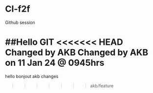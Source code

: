 # CI-f2f
Github session

##Hello GIT
<<<<<<< HEAD
Changed by AKB
Changed by AKB on 11 Jan 24 @ 0945hrs
=======
hello bonjout
akb changes
>>>>>>> akb/feature
